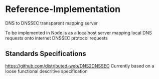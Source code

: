 # Reference-Implementation
DNS to DNSSEC transparent mapping server

To be implemented in Node.js as a localhost server mapping local DNS requests onto internet DNSSEC protocol requests

## Standards Specifications ##
https://github.com/distributed-web/DNS2DNSSEC
Currently based on a loose functional descritive specification
